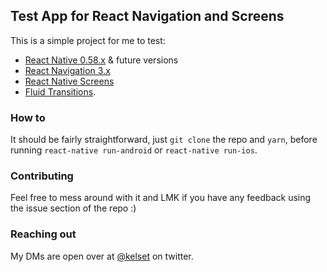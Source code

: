 ## Test App for React Navigation and Screens

This is a simple project for me to test:

- [React Native 0.58.x](https://github.com/facebook/react-native/tree/0.58-stable) & future versions
- [React Navigation 3.x](https://github.com/react-navigation/react-navigation)
- [React Native Screens](https://github.com/kmagiera/react-native-screens)
- [Fluid Transitions](https://github.com/fram-x/FluidTransitions).

### How to

It should be fairly straightforward, just `git clone` the repo and `yarn`, before running `react-native run-android` or `react-native run-ios`.

### Contributing

Feel free to mess around with it and LMK if you have any feedback using the issue section of the repo :)

### Reaching out

My DMs are open over at [@kelset](https://twitter.com/Kelset) on twitter.

